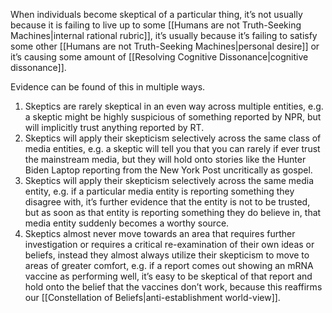 When individuals become skeptical of a particular thing, it’s not usually because it is failing to live up to some [[Humans are not Truth-Seeking Machines|internal rational rubric]], it’s usually because it’s failing to satisfy some other [[Humans are not Truth-Seeking Machines|personal desire]] or it’s causing some amount of [[Resolving Cognitive Dissonance|cognitive dissonance]].

Evidence can be found of this in multiple ways.
1. Skeptics are rarely skeptical in an even way across multiple entities, e.g. a skeptic might be highly suspicious of something reported by NPR, but will implicitly trust anything reported by RT.
2. Skeptics will apply their skepticism selectively across the same class of media entities, e.g. a skeptic will tell you that you can rarely if ever trust the mainstream media, but they will hold onto stories like the Hunter Biden Laptop reporting from the New York Post uncritically as gospel.
3. Skeptics will apply their skepticism selectively across the same media entity, e.g. if a particular media entity is reporting something they disagree with, it’s further evidence that the entity is not to be trusted, but as soon as that entity is reporting something they do believe in, that media entity suddenly becomes a worthy source.
4. Skeptics almost never move towards an area that requires further investigation or requires a critical re-examination of their own ideas or beliefs, instead they almost always utilize their skepticism to move to areas of greater comfort, e.g. if a report comes out showing an mRNA vaccine as performing well, it’s easy to be skeptical of that report and hold onto the belief that the vaccines don’t work, because this reaffirms our [[Constellation of Beliefs|anti-establishment world-view]].